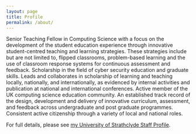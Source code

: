 ```yaml
---
layout: page
title: Profile
permalink: /about/
---
```

 Senior Teaching Fellow in Computing Science with a focus on the development of the student education experience through innovative student-centred teaching and learning strategies. These strategies include but are not limited to, flipped classrooms, problem-based learning and the use of classroom response systems for continuous assessment and feedback. Scholarship in the field of cyber security education and graduate skills. Leads and collaborates in scholarship of learning and teaching locally, nationally, and internationally, as evidenced by internal activities and publication at national and international conferences. Active member of the UK computing science education community. An established track record of the design, development and delivery of innovative curriculum, assessment, and feedback across undergraduate and post graduate programmes. Consistent active citizenship through a variety of local and national roles.

For full details, please see <a href="https://www.strath.ac.uk/staff/englishrosannedr/"> my University of Strathclyde Staff Profile</a>.
